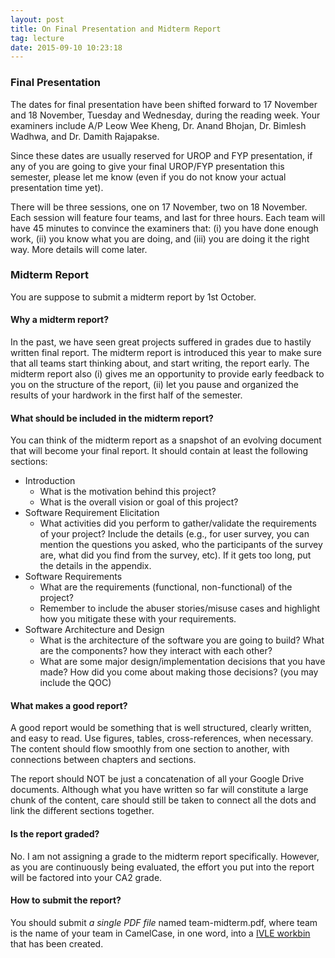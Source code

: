 ```yaml
---
layout: post
title: On Final Presentation and Midterm Report
tag: lecture
date: 2015-09-10 10:23:18 
---
```


### Final Presentation

The dates for final presentation have been shifted forward to 17 November and 18 November, Tuesday and Wednesday, during the reading week.  Your examiners include A/P Leow Wee Kheng, Dr. Anand Bhojan, Dr. Bimlesh Wadhwa, and Dr. Damith Rajapakse.

Since these dates are usually reserved for UROP and FYP presentation, if any of you are going to give your final UROP/FYP presentation this semester, please let me know (even if you do not know your actual presentation time yet).

<!--more-->

There will be three sessions, one on 17 November, two on 18 November.  Each session will feature four teams, and last for three hours.  Each team will have 45 minutes to convince the examiners that: (i) you have done enough work, (ii) you know what you are doing, and (iii) you are doing it the right way.  More details will come later.

### Midterm Report

You are suppose to submit a midterm report by 1st October.  

#### Why a midterm report? 

In the past, we have seen great projects suffered in grades due to hastily written final report.  The midterm report is introduced this year to make sure that all teams start thinking about, and start writing, the report early.  The midterm report also (i) gives me an opportunity to provide early feedback to you on the structure of the report, (ii) let you pause and organized the results of your hardwork in the first half of the semester.

#### What should be included in the midterm report?

You can think of the midterm report as a snapshot of an evolving document that will become your final report.  It should contain at least the following sections:

+ Introduction
	+ What is the motivation behind this project?
	+ What is the overall vision or goal of this project?
+ Software Requirement Elicitation
    + What activities did you perform to gather/validate the requirements of your project?  Include the details (e.g., for user survey, you can mention the questions you asked, who the participants of the survey are, what did you find from the survey, etc).  If it gets too long, put the details in the appendix.
+ Software Requirements
    + What are the requirements (functional, non-functional) of the project?
    + Remember to include the abuser stories/misuse cases and highlight how you mitigate these with your requirements.
+ Software Architecture and Design
    + What is the architecture of the software you are going to build?  What are the components? how they interact with each other?
	+ What are some major design/implementation decisions that you have made?  How did you come about making those decisions? (you may include the QOC)

#### What makes a good report?

A good report would be something that is well structured, clearly written, and easy to read.  Use figures, tables, cross-references, when necessary.  The content should flow smoothly from one section to another, with connections between chapters and sections.  

The report should NOT be just a concatenation of all your Google Drive documents.  Although what you have written so far will constitute a large chunk of the content, care should still be taken to connect all the dots and link the different sections together.

#### Is the report graded?

No.  I am not assigning a grade to the midterm report specifically.  However, as you are continuously being evaluated, the effort you put into the report will be factored into your CA2 grade.

#### How to submit the report?

You should submit _a single PDF file_ named team-midterm.pdf, where team is the name of your team in CamelCase, in one word, into a <a href="https://ivle.nus.edu.sg/v1/File/Staff/default.aspx?CourseID=91613bf3-f41c-4b03-921f-cd0ef7a63a87&WorkbinID=2976d6d8-d261-4650-a26c-bb9298cf4bd1&FolderID=f0b86357-8671-4b98-966c-255cb94678f8">IVLE workbin</a> that has been created.
